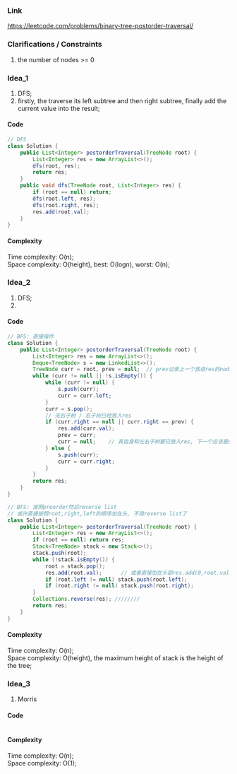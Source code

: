 
### Link

https://leetcode.com/problems/binary-tree-postorder-traversal/

### Clarifications / Constraints

1. the number of nodes >= 0

### Idea_1

1. DFS;
2. firstly, the traverse its left subtree and then right subtree, finally add the current value into the result;


#### Code

```java
// DFS
class Solution {
    public List<Integer> postorderTraversal(TreeNode root) {
        List<Integer> res = new ArrayList<>();
        dfs(root, res);
        return res;
    }
    public void dfs(TreeNode root, List<Integer> res) {
        if (root == null) return;
        dfs(root.left, res);
        dfs(root.right, res);
        res.add(root.val);
    }
}
```

#### Complexity

Time complexity: O(n);   
Space complexity: O(height), best: O(logn), worst: O(n);  


### Idea_2

1. DFS;
2. 


#### Code

```java
// BFS: 直接操作
class Solution {
    public List<Integer> postorderTraversal(TreeNode root) {
        List<Integer> res = new ArrayList<>();
        Deque<TreeNode> s = new LinkedList<>();
        TreeNode curr = root, prev = null;  // prev记录上一个放进res的node;
        while (curr != null || !s.isEmpty()) {
            while (curr != null) {
                s.push(curr);
                curr = curr.left;
            }
            curr = s.pop();
            // 无右子树 / 右子树已经放入res
            if (curr.right == null || curr.right == prev) { 
                res.add(curr.val);
                prev = curr;
                curr = null;    // 其自身和左右子树都已放入res, 下一个应该是s.pop()
            } else {
                s.push(curr);
                curr = curr.right;
            }
        }
        return res;
    }
}

// BFS: 按照preorder然后reverse list
// 或许直接按照root,right,left的顺序加在头, 不用reverse list了
class Solution {
    public List<Integer> postorderTraversal(TreeNode root) {
        List<Integer> res = new ArrayList<>();
        if (root == null) return res;
        Stack<TreeNode> stack = new Stack<>();
        stack.push(root);
        while (!stack.isEmpty()) {
            root = stack.pop();
            res.add(root.val);      // 或者直接加在头部res.add(0,root.val);
            if (root.left != null) stack.push(root.left);
            if (root.right != null) stack.push(root.right);
        }
        Collections.reverse(res); ////////
        return res;
    }
}
```

#### Complexity

Time complexity: O(n);  
Space complexity: O(height), the maximum height of stack is the height of the tree;


### Idea_3

1. Morris


#### Code

```java

```

#### Complexity

Time complexity: O(n);  
Space complexity: O(1);
